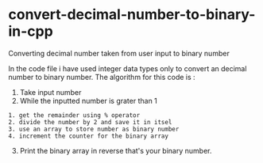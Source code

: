 # convert-decimal-number-to-binary-in-cpp
Converting decimal number taken from user input to binary number

In the code file i have used integer data types only to convert an decimal number to binary number.
The algorithm for this code is :  
  1. Take input number
  2. While the inputted number is grater than 1
  
    1. get the remainder using % operator
    2. divide the number by 2 and save it in itsel
    3. use an array to store number as binary number
    4. increment the counter for the binary array
  
  3. Print the binary array in reverse that's your binary number.

